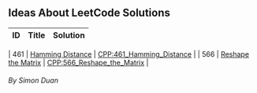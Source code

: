 ## Ideas About LeetCode Solutions



| ID        | Title         | Solution  |
| ------------- |-------------| ----- |

| 461      | [Hamming Distance](https://leetcode.com/problems/hamming-distance/#/description) | [CPP:461_Hamming_Distance](https://github.com/AllenDuane/leetcode/tree/master/cpp/461_Hamming_Distance) |
| 566      | [Reshape the Matrix](https://leetcode.com/problems/reshape-the-matrix/#/description)      | [CPP:566_Reshape_the_Matrix](https://github.com/AllenDuane/leetcode/tree/master/566_Reshape_the_Matrix) |




###### By Simon Duan

[cata_link]: https://github.com/AllenDuane/leetcode/tree/master/
